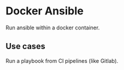 # Docker Ansible

Run ansible within a docker container. 

## Use cases

Run a playbook from CI pipelines (like Gitlab).
